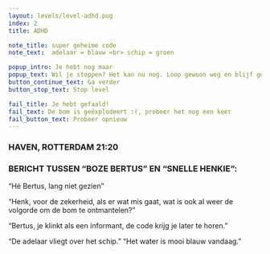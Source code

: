```yaml
---
layout: levels/level-adhd.pug
index: 2
title: ADHD

note_title: super geheime code
note_text:  adelaar = blauw <br> schip = groen

popup_intro: Je hebt nog maar
popup_text: Wil je stoppen? Het kan nu nog. Loop gewoon weg en blijf gespaard.
button_continue_text: Ga verder
button_stop_text: Stop level

fail_title: Je hebt gefaald!
fail_text: De bom is geëxplodeert :(, probeer het nog een keer
fail_button_text: Probeer opnieuw
---
```


### HAVEN, ROTTERDAM    21:20

### BERICHT TUSSEN “BOZE BERTUS” EN “SNELLE HENKIE”:

“Hé Bertus, lang niet gezien”

“Henk, voor de zekerheid, als er wat mis gaat, wat is ook al weer de volgorde om de bom te ontmantelen?”

“Bertus, je klinkt als een informant, de code krijg je later te horen.”


“De adelaar vliegt over het schip.”
“Het water is mooi blauw vandaag.”